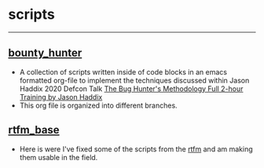 # scripts
------
## [bounty_hunter](https://github.com/jknoxdev/scripts/tree/main/bounty_hunter)
 - A collection of scripts written inside of code blocks in an emacs formatted org-file to implement the techniques discussed within Jason Haddix 2020 Defcon Talk [The Bug Hunter's Methodology Full 2-hour Training by Jason Haddix](https://www.youtube.com/watch?v=uKWu6yhnhbQ)
 - This org file is organized into different branches. 
## [rtfm_base](https://github.com/jknoxdev/scripts/tree/main/rtfm_base)
 - Here is were I've fixed some of the scripts from the [rtfm](https://www.amazon.com/Rtfm-Red-Team-Field-Manual/dp/1494295504) and am making them usable in the field.
